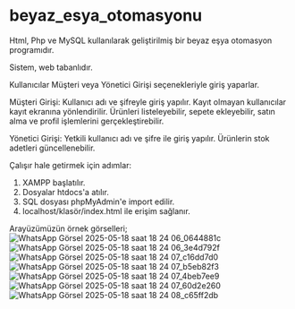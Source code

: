 # beyaz_esya_otomasyonu
Html, Php ve MySQL kullanılarak geliştirilmiş bir beyaz eşya otomasyon programıdır.

Sistem, web tabanlıdır. 

Kullanıcılar Müşteri veya Yönetici Girişi seçenekleriyle giriş yaparlar.

Müşteri Girişi: Kullanıcı adı ve şifreyle giriş yapılır. Kayıt olmayan kullanıcılar kayıt
ekranına yönlendirilir. Ürünleri listeleyebilir, sepete ekleyebilir, satın alma ve profil
işlemlerini gerçekleştirebilir.

Yönetici Girişi: Yetkili kullanıcı adı ve şifre ile giriş yapılır. Ürünlerin stok adetleri
güncellenebilir.

Çalışır hale getirmek için adımlar:
1. XAMPP başlatılır.
2. Dosyalar htdocs'a atılır.
3. SQL dosyası phpMyAdmin'e import edilir.
4. localhost/klasör/index.html ile erişim sağlanır.

Arayüzümüzün örnek görselleri;
![WhatsApp Görsel 2025-05-18 saat 18 24 06_0644881c](https://github.com/user-attachments/assets/444ede75-c64c-4e3e-8cee-e2c264d96a32)
![WhatsApp Görsel 2025-05-18 saat 18 24 06_3e4d792f](https://github.com/user-attachments/assets/2743952e-8e8f-4ceb-b462-5f097f4e2004)
![WhatsApp Görsel 2025-05-18 saat 18 24 07_c16dd7d0](https://github.com/user-attachments/assets/5262683f-4a6d-47b2-92c8-506fa767b842)
![WhatsApp Görsel 2025-05-18 saat 18 24 07_b5eb82f3](https://github.com/user-attachments/assets/f7b6796b-02e2-4297-89ff-6241fe436325)
![WhatsApp Görsel 2025-05-18 saat 18 24 07_4beb7ee9](https://github.com/user-attachments/assets/519193bb-4453-41e0-9bab-d6ba52f86ff6)
![WhatsApp Görsel 2025-05-18 saat 18 24 07_60d2e260](https://github.com/user-attachments/assets/4f946cac-d6db-4c93-b31b-7ba3ae1a2a8c)
![WhatsApp Görsel 2025-05-18 saat 18 24 08_c65ff2db](https://github.com/user-attachments/assets/523e68ac-6645-4d53-bba5-090ee168b728)











